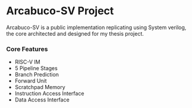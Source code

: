 Arcabuco-SV Project
================
Arcabuco-SV is a public implementation replicating using System verilog, the core architected and designed for my thesis project.

### Core Features
- RISC-V IM
- 5 Pipeline Stages
- Branch Prediction
- Forward Unit
- Scratchpad Memory
- Instruction Access Interface
- Data Access Interface
